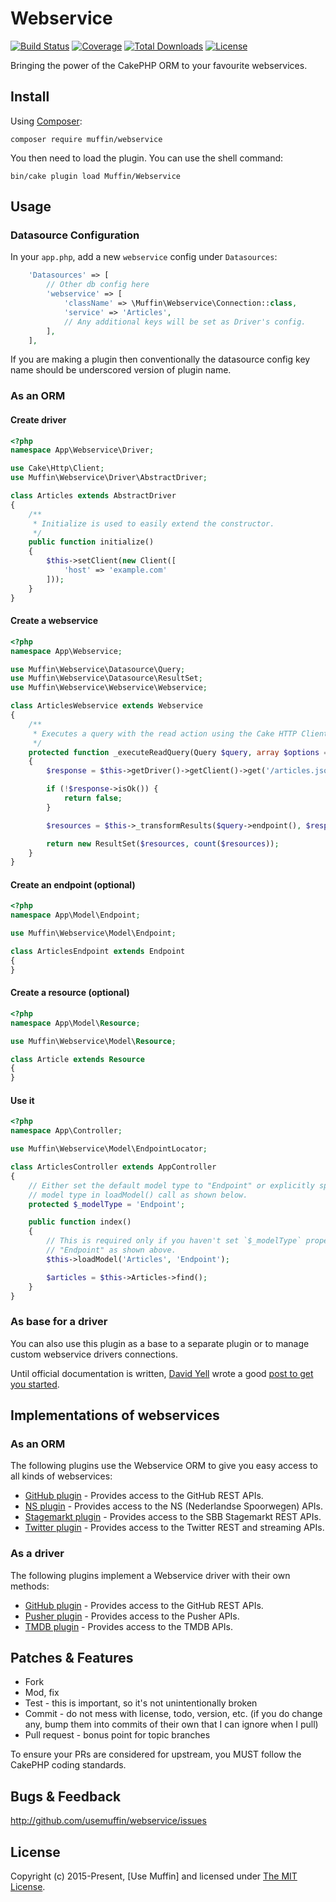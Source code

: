# Webservice

[![Build Status](https://img.shields.io/travis/UseMuffin/Webservice/master.svg?style=flat-square)](https://travis-ci.org/UseMuffin/Webservice)
[![Coverage](https://img.shields.io/codecov/c/github/UseMuffin/Webservice/master.svg?style=flat-square)](https://codecov.io/github/UseMuffin/Webservice)
[![Total Downloads](https://img.shields.io/packagist/dt/muffin/webservice.svg?style=flat-square)](https://packagist.org/packages/muffin/webservice)
[![License](https://img.shields.io/badge/license-MIT-blue.svg?style=flat-square)](LICENSE)

Bringing the power of the CakePHP ORM to your favourite webservices.

## Install

Using [Composer][composer]:

```
composer require muffin/webservice
```

You then need to load the plugin. You can use the shell command:

```
bin/cake plugin load Muffin/Webservice
```

## Usage

### Datasource Configuration

In your `app.php`, add a new `webservice` config under `Datasources`:

```php
    'Datasources' => [
        // Other db config here
        'webservice' => [
            'className' => \Muffin\Webservice\Connection::class,
            'service' => 'Articles',
            // Any additional keys will be set as Driver's config.
        ],
    ],
```

If you are making a plugin then conventionally the datasource config key name
should be underscored version of plugin name.

### As an ORM

#### Create driver

```php
<?php
namespace App\Webservice\Driver;

use Cake\Http\Client;
use Muffin\Webservice\Driver\AbstractDriver;

class Articles extends AbstractDriver
{
    /**
     * Initialize is used to easily extend the constructor.
     */
    public function initialize()
    {
        $this->setClient(new Client([
            'host' => 'example.com'
        ]));
    }
}
```

#### Create a webservice

```php
<?php
namespace App\Webservice;

use Muffin\Webservice\Datasource\Query;
use Muffin\Webservice\Datasource\ResultSet;
use Muffin\Webservice\Webservice\Webservice;

class ArticlesWebservice extends Webservice
{
    /**
     * Executes a query with the read action using the Cake HTTP Client
     */
    protected function _executeReadQuery(Query $query, array $options = [])
    {
        $response = $this->getDriver()->getClient()->get('/articles.json');

        if (!$response->isOk()) {
            return false;
        }

        $resources = $this->_transformResults($query->endpoint(), $response->json['articles']);

        return new ResultSet($resources, count($resources));
    }
}
```

#### Create an endpoint (optional)

```php
<?php
namespace App\Model\Endpoint;

use Muffin\Webservice\Model\Endpoint;

class ArticlesEndpoint extends Endpoint
{
}
```

#### Create a resource (optional)

```php
<?php
namespace App\Model\Resource;

use Muffin\Webservice\Model\Resource;

class Article extends Resource
{
}
```

#### Use it

```php
<?php
namespace App\Controller;

use Muffin\Webservice\Model\EndpointLocator;

class ArticlesController extends AppController
{
    // Either set the default model type to "Endpoint" or explicitly specify
    // model type in loadModel() call as shown below.
    protected $_modelType = 'Endpoint';

    public function index()
    {
        // This is required only if you haven't set `$_modelType` property to
        // "Endpoint" as shown above.
        $this->loadModel('Articles', 'Endpoint');

        $articles = $this->Articles->find();
    }
}
```

### As base for a driver

You can also use this plugin as a base to a separate plugin or to manage custom webservice
drivers connections.

Until official documentation is written, [David Yell][1] wrote a good [post to get you started][2].

[1]:https://github.com/davidyell
[2]:http://jedistirfry.co.uk/blog/2015-09/connecting-to-a-web-service/

## Implementations of webservices

### As an ORM

The following plugins use the Webservice ORM to give you easy access to all kinds of webservices:

- [GitHub plugin](https://github.com/cvo-technologies/cakephp-github) - Provides access to the GitHub REST APIs.
- [NS plugin](https://github.com/Qarox/cakephp-nsapi) - Provides access to the NS (Nederlandse Spoorwegen) APIs.
- [Stagemarkt plugin](https://github.com/ICT-College/cakephp-stagemarkt) - Provides access to the SBB Stagemarkt REST APIs.
- [Twitter plugin](https://github.com/cvo-technologies/cakephp-twitter) - Provides access to the Twitter REST and streaming APIs.

### As a driver

The following plugins implement a Webservice driver with their own methods:

- [GitHub plugin](https://github.com/UseMuffin/Github) - Provides access to the GitHub REST APIs.
- [Pusher plugin](https://github.com/UseMuffin/Pusher) - Provides access to the Pusher APIs.
- [TMDB plugin](https://github.com/drmonkeyninja/cakephp-tmdb) - Provides access to the TMDB APIs.

## Patches & Features

* Fork
* Mod, fix
* Test - this is important, so it's not unintentionally broken
* Commit - do not mess with license, todo, version, etc. (if you do change any, bump them into commits of
their own that I can ignore when I pull)
* Pull request - bonus point for topic branches

To ensure your PRs are considered for upstream, you MUST follow the CakePHP coding standards.

## Bugs & Feedback

http://github.com/usemuffin/webservice/issues

## License

Copyright (c) 2015-Present, [Use Muffin] and licensed under [The MIT License][mit].

[cakephp]:http://cakephp.org
[composer]:http://getcomposer.org
[mit]:http://www.opensource.org/licenses/mit-license.php
[muffin]:http://usemuffin.com

